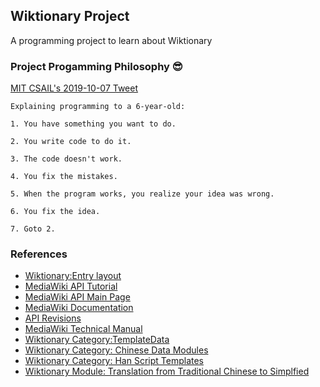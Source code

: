 ## Wiktionary Project ##

A programming project to learn about Wiktionary

### Project Progamming Philosophy 😎 ###
[MIT CSAIL's 2019-10-07 Tweet](https://twitter.com/mit_csail/status/1181249576533200899?s=21)
```
Explaining programming to a 6-year-old:

1. You have something you want to do.

2. You write code to do it.

3. The code doesn't work.

4. You fix the mistakes.

5. When the program works, you realize your idea was wrong.

6. You fix the idea.

7. Goto 2.
```
###



### References ###
* [Wiktionary:Entry layout](https://en.wiktionary.org/wiki/Wiktionary:Entry_layout#Headings_before_the_definitions)  
* [MediaWiki API Tutorial](https://www.mediawiki.org/wiki/API:Tutorial#How_to_use_it)  
* [MediaWiki API Main Page](https://www.mediawiki.org/wiki/API:Main_page)  
* [MediaWiki Documentation](https://doc.wikimedia.org)  
* [API Revisions](https://www.mediawiki.org/wiki/API:Revisions)  
* [MediaWiki Technical Manual](https://www.mediawiki.org/wiki/Manual:Contents) 
* [Wiktionary Category:TemplateData](https://en.wiktionary.org/wiki/Category:TemplateData_documentation)
* [Wiktionary Category: Chinese Data Modules](https://en.wiktionary.org/wiki/Category:Chinese_data_modules)
* [Wiktionary Category: Han Script Templates](https://en.wiktionary.org/wiki/Category:Han_script_templates)
* [Wiktionary Module: Translation from Traditional Chinese to Simplfied](https://en.wiktionary.org/wiki/Module:zh/data/ts)

